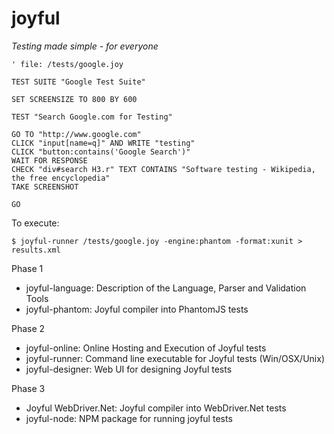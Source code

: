joyful
======

*Testing made simple - for everyone*

    ' file: /tests/google.joy

    TEST SUITE "Google Test Suite"
    
    SET SCREENSIZE TO 800 BY 600

    TEST "Search Google.com for Testing"
    
    GO TO "http://www.google.com"
    CLICK "input[name=q]" AND WRITE "testing"
    CLICK "button:contains('Google Search')"
    WAIT FOR RESPONSE
    CHECK "div#search H3.r" TEXT CONTAINS "Software testing - Wikipedia, the free encyclopedia"
    TAKE SCREENSHOT
    
    GO

To execute:

    $ joyful-runner /tests/google.joy -engine:phantom -format:xunit > results.xml


Phase 1

- joyful-language: Description of the Language, Parser and Validation Tools
- joyful-phantom: Joyful compiler into PhantomJS tests

Phase 2

- joyful-online: Online Hosting and Execution of Joyful tests 
- joyful-runner: Command line executable for Joyful tests (Win/OSX/Unix)
- joyful-designer: Web UI for designing Joyful tests

Phase 3
 
- Joyful WebDriver.Net: Joyful compiler into WebDriver.Net tests
- joyful-node: NPM package for running joyful tests
